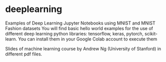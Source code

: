 # deeplearning
Examples of Deep Learning Jupyter Notebooks using MNIST and MNIST Fashion datasets
You will find basic hello world examples for the use of different deep learning python libraries: tensorflow, keras, pytorch, scikit-learn. You can install them in your Google Colab account to execute them

Slides of machine learning course by Andrew Ng (University of Stanford) in different pdf files.
